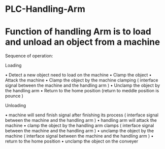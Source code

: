 # PLC-Handling-Arm
# Function of handling Arm is to load and unload an object from a machine

Sequence of operation: 

Loading

•	Detect a new object need to load on the machine 
•	Clamp the object 
•	Attack the machine 
•	Clamp the object by the machine clamping ( interface signal between the machine and the handling  arm )
•	Unclamp the object by the handling arm 
•	Return to the home position (return to meddle position is pounce )

Unloading

•	machine will send finish signal after finishing its process  ( interface signal between the machine and the handling  arm )
•	handling arm will attack the machine 
•	clamp the object by the handling arm clamps  ( interface signal between the machine and the handling  arm )
•	unclamp the object by the machine  ( interface signal between the machine and the handling  arm )
•	return to the home position 
•	unclamp the object on the conveyer 
